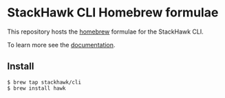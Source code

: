 
# StackHawk CLI Homebrew formulae

This repository hosts the [homebrew](https://brew.sh/) formulae for the StackHawk CLI. 

To learn more see the [documentation](https://docs.stackhawk.com/stackhawk-cli).   

## Install
```shell
$ brew tap stackhawk/cli
$ brew install hawk
```



